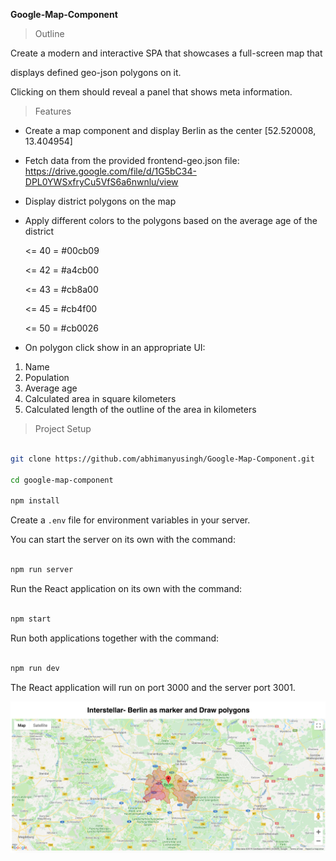 
**Google-Map-Component**
> Outline

Create a modern and interactive SPA that showcases a full-screen map that

displays defined geo-json polygons on it.

Clicking on them should reveal a panel that shows meta information.

> Features

- Create a map component and display Berlin as the center [52.520008, 13.404954]

- Fetch data from the provided frontend-geo.json file: https://drive.google.com/file/d/1G5bC34-DPL0YWSxfryCu5VfS6a6nwnlu/view

- Display district polygons on the map

 - Apply different colors to the polygons based on the average age of the district

    <= 40 = #00cb09
    
    <= 42 = #a4cb00
    
    <= 43 = #cb8a00
    
    <= 45 = #cb4f00
    
    <= 50 = #cb0026

- On polygon click show in an appropriate UI:

1. Name
2. Population
3. Average age
4. Calculated area in square kilometers
5. Calculated length of the outline of the area in kilometers
  
  > Project Setup

```bash

git clone https://github.com/abhimanyusingh/Google-Map-Component.git

cd google-map-component

npm install

```

  

Create a `.env` file for environment variables in your server.

  

You can start the server on its own with the command:

  

```bash

npm run server

```

  

Run the React application on its own with the command:

  

```bash

npm start

```

  

Run both applications together with the command:

  

```bash

npm run dev

```

  

The React application will run on port 3000 and the server port 3001.

![output](https://github.com/abhimanyusingh/Google-Map-Component/blob/master/Screen%20Shot%202019-01-29%20at%202.32.42%20AM.png)
